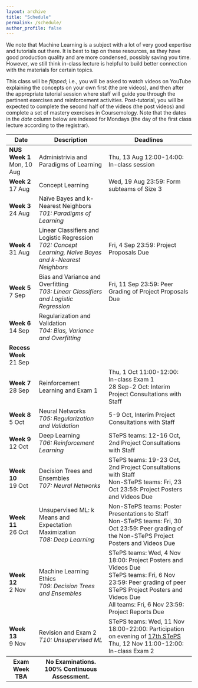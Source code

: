```yaml
---
layout: archive
title: "Schedule"
permalink: /schedule/
author_profile: false
---
```


We note that Machine Learning is a subject with a lot of very good expertise and tutorials out there. It is best to tap on these resources, as they have good production quality and are more condensed, possibly saving you time. However, we still think in-class lecture is helpful to build better connection with the materials for certain topics.

This class will be _flipped_; i.e., you will be asked to watch videos on YouTube explaining the concepts on your own first (the pre videos), and then after the appropriate tutorial session where staff will guide you through the pertinent exercises and reinforcement activities. Post-tutorial, you will be expected to complete the second half of the videos (the post videos) and complete a set of mastery exercises in Coursemology.  Note that the dates in the _date_ column below are indexed for Mondays (the day of the first class lecture according to the registrar).

<!--- For those who find the pace of the videos too fast or needing a bit more time to digest the materials, we will offer an in-class help session during the lecture slot (i.e., Thursdays 12:00-14:00) on the remaining weeks (Weeks 2-6 and 8-12). This is completely optional (not counting against your workload), and we will not be introducing any material for the help sessions. It is just voluntary help from all of us on the staff. -->


<table class="table table-striped">
<thead class="thead-inverse"><tr><th>Date</th><th>Description</th><th>Deadlines</th></tr></thead>
<tbody>
<tr>
  <td><b>NUS Week 1</b><br />Mon, 10 Aug
  </td>
  <td>Administrivia and Paradigms of Learning</td>
  <td>Thu, 13 Aug 12:00-14:00: In-class session
  </td>
</tr>
<tr>
  <td><b>Week 2</b><br />17 Aug
  </td>
  <td>Concept Learning
  </td>
  <td>Wed, 19 Aug 23:59: Form subteams of Size 3
  </td>
</tr>
<tr>
  <td><b>Week 3</b><br />24 Aug
  </td>
  <td>Naïve Bayes and k-Nearest Neighbors
  <em><br />T01: Paradigms of Learning</em>
  <td>
  </td>
  </td>
</tr>
<tr>
  <td><b>Week 4</b><br />31 Aug
  </td>
  <td>Linear Classifiers and Logistic Regression
  <br /><em>T02: Concept Learning, Naïve Bayes and k-Nearest Neighbors</em>
  </td>
  <td>Fri, 4 Sep 23:59: Project Proposals Due
  </td>
</tr>
<tr>
  <td><b>Week 5</b><br />7 Sep
  </td>
  <td>Bias and Variance and Overfitting
  <br />
  <em>T03: Linear Classifiers and Logistic Regression</em>
  </td>
  <td>Fri, 11 Sep 23:59: Peer Grading of Project Proposals Due
  </td>
</tr>
<tr>
  <td><b>Week 6</b><br />14 Sep
  </td>
  <td>Regularization and Validation
  <br /><em>T04: Bias, Variance and Overfitting</em>
  </td>
  <td>
  </td>
</tr>
<tr>
  <td><b>Recess Week</b><br />21 Sep
  </td>
  <td>
  </td>
  <td>
  </td>
</tr>
<tr>
  <td><b>Week 7</b><br />28 Sep
  </td>
  <td>Reinforcement Learning and Exam 1
  </td>
  <td>Thu, 1 Oct 11:00-12:00: In-class Exam 1
  <br />28 Sep-2 Oct: Interim Project Consultations with Staff
  </td>
</tr>
<tr>
  <td><b>Week 8</b><br />5 Oct
  </td>
  <td>Neural Networks
  <br /><em>T05: Regularization and Validation</em>
  </td>
  <td>5-9 Oct, Interim Project Consultations with Staff
  </td>
</tr>
<tr>
  <td><b>Week 9</b><br />12 Oct
  </td>
  <td>Deep Learning
  <br /><em>T06: Reinforcement Learning</em>
  </td>
  <td>STePS teams: 12-16 Oct, 2nd Project Consultations with Staff
  </td>
</tr>
<tr>
  <td><b>Week 10</b><br />19 Oct
  </td>
  <td>Decision Trees and Ensembles
  <br /><em>T07: Neural Networks</em>
  </td>
  <td>STePS teams: 19-23 Oct, 2nd Project Consultations with Staff
  <br />Non-STePS teams: Fri, 23 Oct 23:59: Project Posters and Videos Due
  </td>
</tr>
<tr>
  <td><b>Week 11</b><br />26 Oct
  </td>
  <td>Unsupervised ML: k Means and Expectation Maximization
  <br /><em>T08: Deep Learning</em>
  </td>
  <td>Non-STePS teams: Poster Presentations to Staff
  <br />Non-STePS teams: Fri, 30 Oct 23:59: Peer grading of the Non-STePS Project Posters and Videos Due
  </td>
</tr>
<tr>
  <td><b>Week 12</b><br />2 Nov
  </td>
  <td>Machine Learning Ethics
  <br /><em>T09: Decision Trees and Ensembles</em>
  </td>
  <td>STePS teams: Wed, 4 Nov 18:00: Project Posters and Videos Due
  <br />STePS teams: Fri, 6 Nov 23:59: Peer grading of peer STePS Project Posters and Videos Due
  <br />All teams: Fri, 6 Nov 23:59: Project Reports Due
  </td>
</tr>
<tr>
  <td><b>Week 13</b><br />9 Nov
  </td>
  <td>Revision and Exam 2
  <br /><em>T10: Unsupervised ML</em>
  </td>
  <td>
    STePS teams: Wed, 11 Nov 18:00-22:00: Participation on evening of <a href="http://isteps.comp.nus.edu.sg/event/17th-steps/module/CS3244">17th STePS</a>
    <br />Thu, 12 Nov 11:00-12:00: In-class Exam 2
  </td>
</tr>
<tr>
  <th><b>Exam Week</b><br />TBA
  </th>
  <th>No Examinations.  100% Continuous Assessment.
  </th>
  <th>
  </th>
</tr>
</tbody></table>

<p><br /></p>

<!--

<p>You can import the below calendar via its URL <a href="https://calendar.google.com/calendar?cid=MTFnY205bm5pNjJxcDIwcWhqOTVpOHFuNHNAZ3JvdXAuY2FsZW5kYXIuZ29vZ2xlLmNvbQ">https://calendar.google.com/calendar?cid=MTFnY205bm5pNjJxcDIwcWhqOTVpOHFuNHNAZ3JvdXAuY2FsZW5kYXIuZ29vZ2xlLmNvbQ</a>.</p>

<center><iframe align="middle" src="https://calendar.google.com/calendar/embed?height=400&amp;wkst=1&amp;bgcolor=%23ffffff&amp;ctz=Asia%2FSingapore&amp;src=MTFnY205bm5pNjJxcDIwcWhqOTVpOHFuNHNAZ3JvdXAuY2FsZW5kYXIuZ29vZ2xlLmNvbQ&amp;color=%230B8043&amp;showCalendars=0&amp;showTz=0&amp;mode=AGENDA" style="border-width:0" width="800" height="400" frameborder="0" scrolling="no"></iframe></center>

-->
